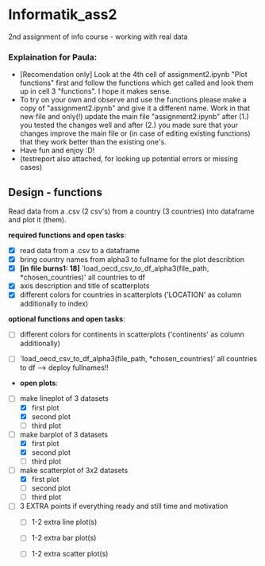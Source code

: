 # Informatik_ass2
2nd assignment of info course - working with real data

### Explaination for Paula:
- [Recomendation only] Look at the 4th cell of assignment2.ipynb "Plot functions" first
and follow the functions which get called and look them up in cell 3 "functions". I hope it makes sense.
- To try on your own and observe and use the functions please make a copy of "assignment2.ipynb" and
give it a different name. Work in that new file and only(!) update the main file "assignment2.ipynb" after
  (1.) you tested the changes well and after (2.) you made sure that your changes improve the main file
or (in case of editing existing functions) that they work better than the existing one's.
- Have fun and enjoy :D!
- (testreport also attached, for looking up potential errors or missing cases)

## Design - functions
Read data from a .csv (2 csv's) from a country (3 countries) into dataframe and plot it (them).

**required functions and open tasks**:
- [x] read data from a .csv to a dataframe
- [x] bring country names from alpha3 to fullname for the plot describtion
- [x] **[in file burns1: 18]** 'load_oecd_csv_to_df_alpha3(file_path, *chosen_countries)' all countries to df
- [x] axis description and title of scatterplots
- [x] different colors for countries in scatterplots ('LOCATION' as column additionally to index)

**optional functions and open tasks**:
- [ ] different colors for continents in scatterplots ('continents' as column additionally)
- [ ] 'load_oecd_csv_to_df_alpha3(file_path, *chosen_countries)' all countries to df --> deploy fullnames!!


- **open plots**:
- [ ] make lineplot of 3 datasets
  - [x] first plot
  - [x] second plot
  - [ ] third plot
- [ ] make barplot of 3 datasets
  - [x] first plot
  - [x] second plot
  - [ ] third plot
- [ ] make scatterplot of 3x2 datasets
  - [x] first plot
  - [ ] second plot
  - [ ] third plot
- [ ] 3 EXTRA points if everything ready and still time and motivation
  - [ ] 1-2 extra line plot(s)
  - [ ] 1-2 extra bar plot(s)
  - [ ] 1-2 extra scatter plot(s)

